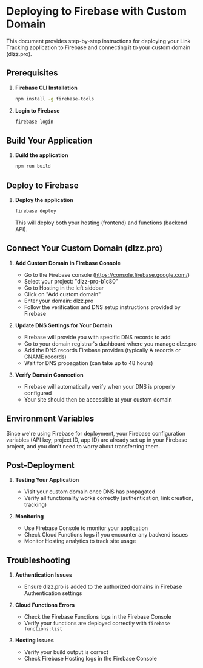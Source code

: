 # Deploying to Firebase with Custom Domain

This document provides step-by-step instructions for deploying your Link Tracking application to Firebase and connecting it to your custom domain (dlzz.pro).

## Prerequisites

1. **Firebase CLI Installation**
   ```bash
   npm install -g firebase-tools
   ```

2. **Login to Firebase**
   ```bash
   firebase login
   ```

## Build Your Application

1. **Build the application**
   ```bash
   npm run build
   ```

## Deploy to Firebase

1. **Deploy the application**
   ```bash
   firebase deploy
   ```

   This will deploy both your hosting (frontend) and functions (backend API).

## Connect Your Custom Domain (dlzz.pro)

1. **Add Custom Domain in Firebase Console**
   - Go to the Firebase console (https://console.firebase.google.com/)
   - Select your project: "dlzz-pro-b1c80"
   - Go to Hosting in the left sidebar
   - Click on "Add custom domain"
   - Enter your domain: dlzz.pro
   - Follow the verification and DNS setup instructions provided by Firebase

2. **Update DNS Settings for Your Domain**
   - Firebase will provide you with specific DNS records to add
   - Go to your domain registrar's dashboard where you manage dlzz.pro
   - Add the DNS records Firebase provides (typically A records or CNAME records)
   - Wait for DNS propagation (can take up to 48 hours)

3. **Verify Domain Connection**
   - Firebase will automatically verify when your DNS is properly configured
   - Your site should then be accessible at your custom domain

## Environment Variables

Since we're using Firebase for deployment, your Firebase configuration variables (API key, project ID, app ID) are already set up in your Firebase project, and you don't need to worry about transferring them.

## Post-Deployment

1. **Testing Your Application**
   - Visit your custom domain once DNS has propagated
   - Verify all functionality works correctly (authentication, link creation, tracking)

2. **Monitoring**
   - Use Firebase Console to monitor your application
   - Check Cloud Functions logs if you encounter any backend issues
   - Monitor Hosting analytics to track site usage

## Troubleshooting

1. **Authentication Issues**
   - Ensure dlzz.pro is added to the authorized domains in Firebase Authentication settings

2. **Cloud Functions Errors**
   - Check the Firebase Functions logs in the Firebase Console
   - Verify your functions are deployed correctly with `firebase functions:list`

3. **Hosting Issues**
   - Verify your build output is correct
   - Check Firebase Hosting logs in the Firebase Console